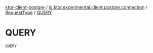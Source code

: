 [ktor-client-postgre](../../index.md) / [io.ktor.experimental.client.postgre.connection](../index.md) / [RequestType](index.md) / [QUERY](./-q-u-e-r-y.md)

# QUERY

`QUERY`